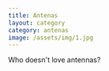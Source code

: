 ```yaml
---
title: Antenas
layout: category
category: antenas
image: /assets/img/1.jpg
---
```


Who doesn't love antennas?

